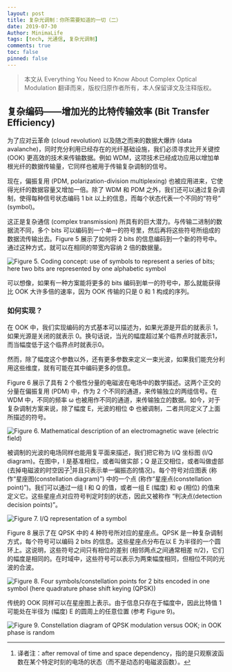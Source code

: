 ```yaml
---
layout: post
title: 复杂光调制：你所需要知道的一切（二）
date: 2019-07-30
Author: MinimaLife
tags: [tech, 光通信, 复杂光调制]
comments: true
toc: false
pinned: false
---
```


> 本文从 Everything You Need to Know About Complex Optical Modulation 翻译而来，版权归原作者所有，本人保留译文及注释版权。

## 复杂编码——增加光的比特传输效率 (Bit Transfer Efficiency)

为了应对云革命 (cloud revolution) 以及随之而来的数据大爆炸 (data avalanche)，同时充分利用已经存在的光纤基础设施，我们必须寻求比开关键控 (OOK) 更高效的技术来传输数据。<!-- more -->例如 WDM，这项技术已经成功应用以增加单根光纤的数据传输量，它同样也被用于传输复杂调制的信号。

现在，偏振复用 (PDM, polarization-division multiplexing) 也被应用进来，它使得光纤的数据容量又增加一倍。除了 WDM 和 PDM 之外，我们还可以通过复杂调制，使得每种信号状态编码 1 bit 以上的信息，而每个状态代表一个不同的“符号” (symbol)。

这正是复杂通信 (complex transmission) 所具有的巨大潜力。与传输二进制的数据流不同，多个 bits 可以编码到一个单一的符号里，然后再将这些符号所组成的数据流传输出去。Figure 5 展示了如何将 2 bits 的信息编码到一个新的符号中。通过这种方式，就可以在相同的带宽内容纳 2 倍的数据量。

![Figure 5. Coding concept: use of symbols to represent a series of bits; here two bits are represented by one alphabetic symbol](https://minimalife-1259728342.cos.ap-shanghai.myqcloud.com/img/2019-07/complex-modulation-figure05.png)

可以想像，如果有一种方案能将更多的 bits 编码到单一的符号中，那么就能获得比 OOK 大许多倍的速率，因为 OOK 传输的只是 0 和 1 构成的序列。

### 如何实现？

在 OOK 中，我们实现编码的方式基本可以描述为，如果光源是开启的就表示 1，如果光源是关闭的就表示 0。换句话说，当光的幅度超过某个临界点时就表示1，而当幅度低于这个临界点时就表示0。

然而，除了幅度这个参数以外，还有更多参数来定义一束光波，如果我们能充分利用这些维度，就有可能在其中编码更多的信息。

Figure 6 展示了具有 2 个极性分量的电磁波在电场中的数学描述。这两个正交的分量在偏振复用 (PDM) 中，作为 2 个不同的通道，来传输独立的两组信号。在 WDM 中，不同的频率 ω 也被用作不同的通道，来传输独立的数据。如今，对于复杂调制方案来说，除了幅度 E，光波的相位 Ф 也被调制，二者共同定义了上面所描述的符号。

![Figure 6. Mathematical description of an electromagnetic wave (electric field)](https://minimalife-1259728342.cos.ap-shanghai.myqcloud.com/img/2019-07/complex-modulation-figure06.png)

被调制的光波的电场同样也能用复平面来描述，我们把它称为 I/Q 坐标图 (I/Q diagram)。在图中，I 是基准相位，或者叫做实部；Q 是正交相位，或者叫做虚部 (去掉电磁波的时空因子[^1]并且只表示单一偏振态的情况)。每个符号对应图表 (称作“星座图(constellation diagram)”) 中的一个点 (称作“星座点(constellation point)”)。我们可以通过一组 I 和 Q 的值，或者一组 E (幅度) 和 φ (相位) 的值来定义它。这些星座点对应符号判定时刻的状态，因此又被称作 “判决点(detection decision points)”。

![Figure 7. I/Q representation of a symbol](https://minimalife-1259728342.cos.ap-shanghai.myqcloud.com/img/2019-07/complex-modulation-figure07.png)

Figure 8 展示了在 QPSK 中的 4 种符号所对应的星座点。QPSK 是一种复杂调制方式，每个符号可以编码 2 bits 的信息。这些星座点分布在以 E 为半径的一个圆环上。这说明，这些符号之间只有相位的差别 (相邻两点之间通常相差 π/2)，它们的幅度是相同的。在时域中，这些符号可以表示为两束幅度相同，但相位不同的光波的合波。

![Figure 8. Four symbols/constellation points for 2 bits encoded in one symbol (here quadrature phase shift keying (QPSK))](https://minimalife-1259728342.cos.ap-shanghai.myqcloud.com/img/2019-07/complex-modulation-figure08.png)

传统的 OOK 同样可以在星座图上表示。由于信息只存在于幅度中，因此比特值 1 可能处在半径为 (幅度) E 的圆周上的任意位置 (参考 Figure 9)。

![Figure 9. Constellation diagram of QPSK modulation versus OOK; in OOK phase is random](https://minimalife-1259728342.cos.ap-shanghai.myqcloud.com/img/2019-07/complex-modulation-figure09.png)

[^1]: 译者注：after removal of time and space dependency，指的是只观察波函数在某个特定时刻的电场的状态（而不是动态的电磁波函数）。